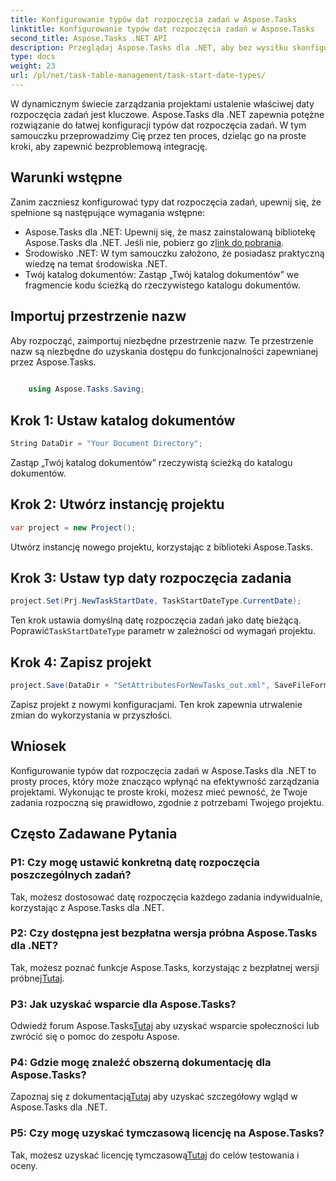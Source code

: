 ```yaml
---
title: Konfigurowanie typów dat rozpoczęcia zadań w Aspose.Tasks
linktitle: Konfigurowanie typów dat rozpoczęcia zadań w Aspose.Tasks
second_title: Aspose.Tasks .NET API
description: Przeglądaj Aspose.Tasks dla .NET, aby bez wysiłku skonfigurować typy dat rozpoczęcia zadań. Z łatwością optymalizuj zarządzanie projektami. Pobierz teraz bezpłatną wersję próbną!
type: docs
weight: 23
url: /pl/net/task-table-management/task-start-date-types/
---
```

W dynamicznym świecie zarządzania projektami ustalenie właściwej daty rozpoczęcia zadań jest kluczowe. Aspose.Tasks dla .NET zapewnia potężne rozwiązanie do łatwej konfiguracji typów dat rozpoczęcia zadań. W tym samouczku przeprowadzimy Cię przez ten proces, dzieląc go na proste kroki, aby zapewnić bezproblemową integrację.
## Warunki wstępne
Zanim zaczniesz konfigurować typy dat rozpoczęcia zadań, upewnij się, że spełnione są następujące wymagania wstępne:
- Aspose.Tasks dla .NET: Upewnij się, że masz zainstalowaną bibliotekę Aspose.Tasks dla .NET. Jeśli nie, pobierz go z[link do pobrania](https://releases.aspose.com/tasks/net/).
- Środowisko .NET: W tym samouczku założono, że posiadasz praktyczną wiedzę na temat środowiska .NET.
- Twój katalog dokumentów: Zastąp „Twój katalog dokumentów” we fragmencie kodu ścieżką do rzeczywistego katalogu dokumentów.
## Importuj przestrzenie nazw
Aby rozpocząć, zaimportuj niezbędne przestrzenie nazw. Te przestrzenie nazw są niezbędne do uzyskania dostępu do funkcjonalności zapewnianej przez Aspose.Tasks.
```csharp
    
    using Aspose.Tasks.Saving;
```
## Krok 1: Ustaw katalog dokumentów
```csharp
String DataDir = "Your Document Directory";
```
Zastąp „Twój katalog dokumentów” rzeczywistą ścieżką do katalogu dokumentów.
## Krok 2: Utwórz instancję projektu
```csharp
var project = new Project();
```
Utwórz instancję nowego projektu, korzystając z biblioteki Aspose.Tasks.
## Krok 3: Ustaw typ daty rozpoczęcia zadania
```csharp
project.Set(Prj.NewTaskStartDate, TaskStartDateType.CurrentDate);
```
 Ten krok ustawia domyślną datę rozpoczęcia zadań jako datę bieżącą. Poprawić`TaskStartDateType` parametr w zależności od wymagań projektu.
## Krok 4: Zapisz projekt
```csharp
project.Save(DataDir + "SetAttributesForNewTasks_out.xml", SaveFileFormat.Xml);
```
Zapisz projekt z nowymi konfiguracjami. Ten krok zapewnia utrwalenie zmian do wykorzystania w przyszłości.
## Wniosek
Konfigurowanie typów dat rozpoczęcia zadań w Aspose.Tasks dla .NET to prosty proces, który może znacząco wpłynąć na efektywność zarządzania projektami. Wykonując te proste kroki, możesz mieć pewność, że Twoje zadania rozpoczną się prawidłowo, zgodnie z potrzebami Twojego projektu.
## Często Zadawane Pytania
### P1: Czy mogę ustawić konkretną datę rozpoczęcia poszczególnych zadań?
Tak, możesz dostosować datę rozpoczęcia każdego zadania indywidualnie, korzystając z Aspose.Tasks dla .NET.
### P2: Czy dostępna jest bezpłatna wersja próbna Aspose.Tasks dla .NET?
 Tak, możesz poznać funkcje Aspose.Tasks, korzystając z bezpłatnej wersji próbnej[Tutaj](https://releases.aspose.com/).
### P3: Jak uzyskać wsparcie dla Aspose.Tasks?
 Odwiedź forum Aspose.Tasks[Tutaj](https://forum.aspose.com/c/tasks/15) aby uzyskać wsparcie społeczności lub zwrócić się o pomoc do zespołu Aspose.
### P4: Gdzie mogę znaleźć obszerną dokumentację dla Aspose.Tasks?
 Zapoznaj się z dokumentacją[Tutaj](https://reference.aspose.com/tasks/net/) aby uzyskać szczegółowy wgląd w Aspose.Tasks dla .NET.
### P5: Czy mogę uzyskać tymczasową licencję na Aspose.Tasks?
 Tak, możesz uzyskać licencję tymczasową[Tutaj](https://purchase.aspose.com/temporary-license/) do celów testowania i oceny.
